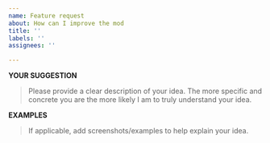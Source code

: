 ```yaml
---
name: Feature request
about: How can I improve the mod
title: ''
labels: ''
assignees: ''

---
```


**YOUR SUGGESTION**
> Please provide a clear description of your idea. The more specific and concrete you are the more likely I am to truly understand your idea.



**EXAMPLES**
> If applicable, add screenshots/examples to help explain your idea.
